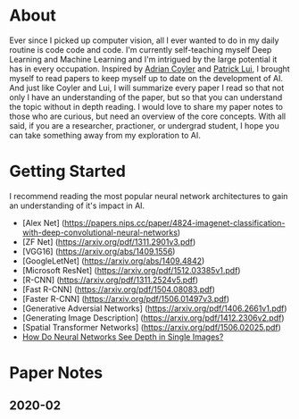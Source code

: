 # About
Ever since I picked up computer vision, all I ever wanted to do in my daily routine is code code and code.  I'm currently self-teaching myself Deep Learning and Machine Learning and I'm intrigued by the large potential it has in every occupation.  Inspired by [Adrian Coyler](https://blog.acolyer.org/about/) and [Patrick Lui](https://github.com/patrick-llgc/Learning-Deep-Learning), I brought myself to read papers to keep myself up to date on the development of AI.  And just like Coyler and Lui, I will summarize every paper I read so that not only I have an understanding of the paper, but so that you can understand the topic without in depth reading.  I would love to share my paper notes to those who are curious, but need an overview of the core concepts.  With all said, if you are a researcher, practioner, or undergrad student, I hope you can take something away from my exploration to AI.

# Getting Started
I recommend reading the most popular neural network architectures to gain an understanding of it's impact in AI. <br>
* [Alex Net] (https://papers.nips.cc/paper/4824-imagenet-classification-with-deep-convolutional-neural-networks) <br>
* [ZF Net] (https://arxiv.org/pdf/1311.2901v3.pdf) <br>
* [VGG16] (https://arxiv.org/abs/1409.1556) <br>
* [GoogleLetNet] (https://arxiv.org/abs/1409.4842) <br>
* [Microsoft ResNet] (https://arxiv.org/pdf/1512.03385v1.pdf) <br>
* [R-CNN] (https://arxiv.org/pdf/1311.2524v5.pdf) <br>
* [Fast R-CNN] (https://arxiv.org/pdf/1504.08083.pdf) <br>
* [Faster R-CNN] (https://arxiv.org/pdf/1506.01497v3.pdf) <br>
* [Generative Adversial Networks] (https://arxiv.org/pdf/1406.2661v1.pdf) <br>
* [Generating Image Description] (https://arxiv.org/pdf/1412.2306v2.pdf) <br>
* [Spatial Transformer Networks] (https://arxiv.org/pdf/1506.02025.pdf) <br>
* [How Do Neural Networks See Depth in Single Images?](http://openaccess.thecvf.com/content_ICCV_2019/papers/van_Dijk_How_Do_Neural_Networks_See_Depth_in_Single_Images_ICCV_2019_paper.pdf)

# Paper Notes
## 2020-02





